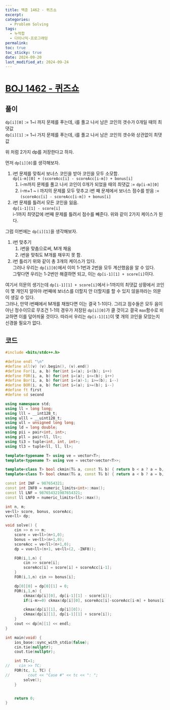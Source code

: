 ```yaml
---
title: 백준 1462 - 퀴즈쇼
excerpt: 
categories:
  - Problem Solving
tags:
  - 누적합
  - 다이나믹-프로그래밍
permalink: 
toc: true
toc_sticky: true
date: 2024-09-20
last_modified_at: 2024-09-24
---
```

# [BOJ 1462 - 퀴즈쇼](https://www.acmicpc.net/problem/1462)

## 풀이
`dp[i][0]` := 1~i 까지 문제를 푸는데, i를 풀고 나서 남은 코인의 갯수가 0개일 때의 최댓값  
`dp[i][1]` := 1~i 가지 문제를 푸는데, i를 풀고 나서 남은 코인의 갯수와 상관없이 최댓값  

위 처럼 2가지 dp를 저장한다고 하자.  

먼저 `dp[i][0]`를 생각해보자.  
1. i번 문제를 맞춰서 보너스 코인을 받아 코인을 모두 소모함.  
	`dp[i-m][0] + (scoreAcc[i] - scoreAcc[i-m]) + bonus[i]`  
	1. i-m까지 문제를 풀고 나서 코인이 0개가 되었을 때의 최댓값  := `dp[i-m][0]`
	2. i-m+1 ~ i 까지의 문제를 모두 맞추고 i번 째 문제에서 보너스 점수를 받음 := `(scoreAcc[i] - scoreAcc[i-m]) + bonus[i]`  
2. i번 문제를 틀려서 모든 코인을 잃음.  
	`dp[i-1][1] - score[i]`   
	i-1까지 최댓값에 i번째 문제를 틀려서 점수를 빼준다.
위와 같이 2가지 케이스가 된다.

그럼 이번에는 `dp[i][1]`을 생각해보자.   
1. i번 맞추기
	1. i번을 맞춤으로써, M개 채움
	2. i번을 맞춰도 M개를 채우지 못 함.
2. i번 틀리기
위와 같이 총 3개의 케이스가 있다.  
그러나 우리는 `dp[i][0]`에서 이미 1-1번과 2번을 모두 계산했음을 알 수 있다.  
그렇다면 우리는 1-2번만 해결하면 되고, 이는 `dp[i-1][1] + score[i]`이다.  

여기서 의문의 생기는데 `dp[i-1][1] + score[i]`에서 i-1까지의 최댓값 상황에서 코인이 몇 개인지 알아야 i번째에 보너스를 더할지 안 더할지를 할 수 있지 않을까라는 의문이 생길 수 있다.  
그러나, 만약 i번째에서 M개를 채웠다면 이는 결국 1-1이다. 그리고 점수들은 모두 음이 아닌 정수이므로 무조건 1-1의 경우가 저장된 `dp[i][0]`가 클 것이고 결국 `max`함수로 비교하면 이를 덮어씌울 것이다. 따라서 우리는 `dp[i-1][1]`이 몇 개의 코인을 모았는지 신경쓸 필요가 없다.  

## 코드
```cpp
#include <bits/stdc++.h>

#define endl "\n"
#define all(v) (v).begin(), (v).end()
#define For(i, a, b) for(int i=(a); i<(b); i++)
#define FOR(i, a, b) for(int i=(a); i<=(b); i++)
#define Bor(i, a, b) for(int i=(a)-1; i>=(b); i--)
#define BOR(i, a, b) for(int i=(a); i>=(b); i--)
#define ft first
#define sd second

using namespace std;
using ll = long long;
using lll = __int128_t;
using ulll = __uint128_t;
using ull = unsigned long long;
using ld = long double;
using pii = pair<int, int>;
using pll = pair<ll, ll>;
using ti3 = tuple<int, int, int>;
using tl3 = tuple<ll, ll, ll>;

template<typename T> using ve = vector<T>;
template<typename T> using vve = vector<vector<T>>;

template<class T> bool ckmin(T& a, const T& b) { return b < a ? a = b, 1 : 0; }
template<class T> bool ckmax(T& a, const T& b) { return a < b ? a = b, 1 : 0; }

const int INF = 987654321;
const int INF0 = numeric_limits<int>::max();
const ll LNF = 987654321987654321;
const ll LNF0 = numeric_limits<ll>::max();

int n, m;
ve<ll> score, bonus, scoreAcc;
vve<ll> dp;

void solve() {
    cin >> n >> m;
    score = ve<ll>(n+1,0);
    bonus = ve<ll>(n+1,0);
    scoreAcc = ve<ll>(n+1,0);
    dp = vve<ll>(n+1, ve<ll>(2, -INF0));

    FOR(i,1,n) {
        cin >> score[i];
        scoreAcc[i] = score[i] + scoreAcc[i-1];
    }
    FOR(i,1,n) cin >> bonus[i];

    dp[0][0] = dp[0][1] = 0;
    FOR(i,1,n) {
        ckmax(dp[i][0], dp[i-1][1] - score[i]);
        if(i-m>=0) ckmax(dp[i][0], scoreAcc[i]-scoreAcc[i-m] + bonus[i] + dp[i-m][0]);

        ckmax(dp[i][1], dp[i][0]);
        ckmax(dp[i][1], dp[i-1][1] + score[i]);
    }
    cout << dp[n][1] << endl;
}

int main(void) {
    ios_base::sync_with_stdio(false);
    cin.tie(nullptr);
    cout.tie(nullptr);

    int TC=1;
//    cin >> TC;
    FOR(tc, 1, TC) {
//        cout << "Case #" << tc << ": ";
        solve();
    }


    return 0;
}
```